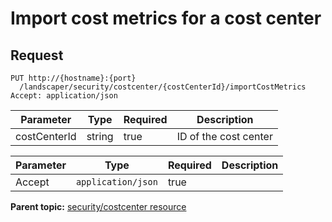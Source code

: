 # Import cost metrics for a cost center

## Request

```
PUT http://{hostname}:{port}
  /landscaper/security/costcenter/{costCenterId}/importCostMetrics
Accept: application/json

```

|Parameter|Type|Required|Description|
|---------|----|--------|-----------|
|costCenterId|string|true|ID of the cost center|

|Parameter|Type|Required|Description|
|---------|----|--------|-----------|
|Accept|`application/json`|true| |

**Parent topic:** [security/costcenter resource](../../com.edt.api.doc/topics/security_costcenter_.md)

